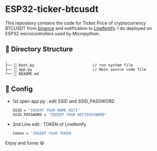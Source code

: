 #  ESP32-ticker-btcusdt 

This repository contains the code for Ticker Price of cryptocurrency BTCUSDT from [binance](https://www.binance.com/en/binance-api) and notification to [LineNotify](https://notify-bot.line.me/en/). I do deployed on ESP32 microcontrollers used by Micropython.

## 📂 Directory Structure
    .
    ├── 📄 boot.py                          // run system file
    ├── 📄 app.py                           // Main source code file
    └── 📄 README.md

## 🔨 Config
- 1st open app.py : edit SSID and SSID_PASSWORD 

  ```sh
  SSID = "INSERT YOUR NAME WIFI"
  SSID_PASSWORD = "INSERT YOUR WIFIPASSWORD"
  ```

- 2nd Line edit : TOKEN of  LineNotify

  ```sh
  token = 'INSERT YOUR TOKEN'
  ```

Enjoy and funny :smiley:
